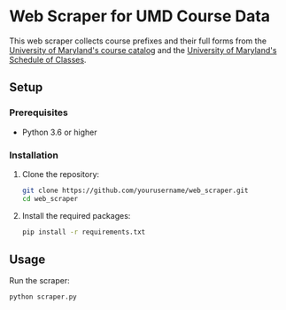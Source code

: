 # Web Scraper for UMD Course Data

This web scraper collects course prefixes and their full forms from the [University of Maryland's course catalog](https://academiccatalog.umd.edu/undergraduate/approved-courses/) and the [University of Maryland's Schedule of Classes](https://app.testudo.umd.edu/soc/).

## Setup

### Prerequisites

- Python 3.6 or higher

### Installation

1. Clone the repository:
    ```sh
    git clone https://github.com/yourusername/web_scraper.git
    cd web_scraper
    ```

2. Install the required packages:
    ```sh
    pip install -r requirements.txt
    ```

## Usage

Run the scraper:
```sh
python scraper.py
